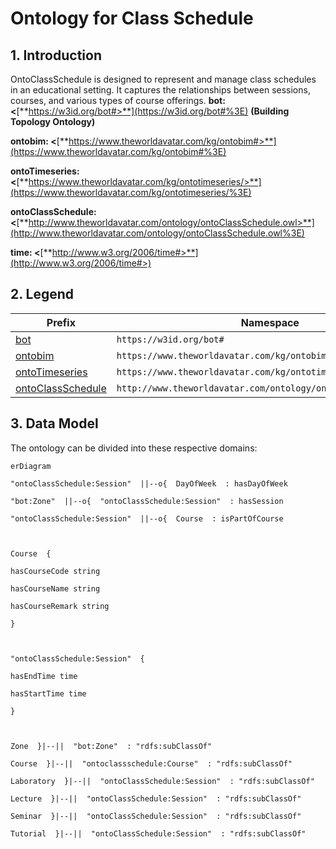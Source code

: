 
# Ontology for Class Schedule
## 1. Introduction
OntoClassSchedule is designed to represent and manage class schedules in an educational setting. It captures the relationships between sessions, courses, and various types of course offerings.
**bot: <**[**https://w3id.org/bot#>**](https://w3id.org/bot#%3E) **(Building Topology Ontology)**

**ontobim: <**[**https://www.theworldavatar.com/kg/ontobim#>**](https://www.theworldavatar.com/kg/ontobim#%3E)

**ontoTimeseries: <**[**https://www.theworldavatar.com/kg/ontotimeseries/>**](https://www.theworldavatar.com/kg/ontotimeseries/%3E)

**ontoClassSchedule: <**[**http://www.theworldavatar.com/ontology/ontoClassSchedule.owl>**](http://www.theworldavatar.com/ontology/ontoClassSchedule.owl%3E)

**time: <**[**http://www.w3.org/2006/time#>**](http://www.w3.org/2006/time#>)

## 2. Legend
| Prefix                                                                                                                  | Namespace                                           |
|---------------------------------------------------------------------------------------------------------------------------|--------------------------------------------------------------|
| [bot](https://w3id.org/bot#) | `https://w3id.org/bot#`     |
| [ontobim](https://www.theworldavatar.com/kg/ontobim#)                      | `https://www.theworldavatar.com/kg/ontobim#` |
| [ontoTimeseries](https://www.theworldavatar.com/kg/ontotimeseries/)                      | `https://www.theworldavatar.com/kg/ontotimeseries/` |
| [ontoClassSchedule](http://www.theworldavatar.com/ontology/ontoClassSchedule.owl)                      | `http://www.theworldavatar.com/ontology/ontoClassSchedule.owl` | |

## 3. Data Model
The ontology can be divided into these respective domains:
```mermaid
erDiagram

"ontoClassSchedule:Session"  ||--o{  DayOfWeek  : hasDayOfWeek

"bot:Zone"  ||--o{  "ontoClassSchedule:Session"  : hasSession

"ontoClassSchedule:Session"  ||--o{  Course  : isPartOfCourse

  

Course  {

hasCourseCode string

hasCourseName string

hasCourseRemark string

}

  

"ontoClassSchedule:Session"  {

hasEndTime time

hasStartTime time

}

  

Zone  }|--||  "bot:Zone"  : "rdfs:subClassOf"

Course  }|--||  "ontoclassschedule:Course"  : "rdfs:subClassOf"

Laboratory  }|--||  "ontoClassSchedule:Session"  : "rdfs:subClassOf"

Lecture  }|--||  "ontoClassSchedule:Session"  : "rdfs:subClassOf"

Seminar  }|--||  "ontoClassSchedule:Session"  : "rdfs:subClassOf"

Tutorial  }|--||  "ontoClassSchedule:Session"  : "rdfs:subClassOf"
```